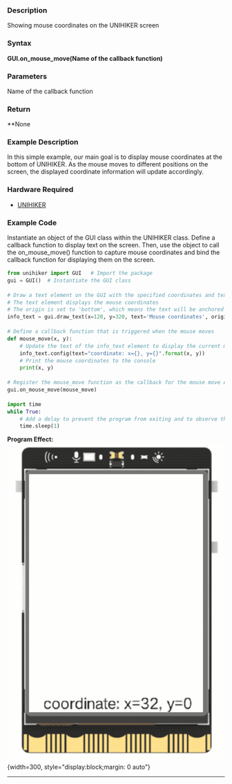 ### **Description**
Showing mouse coordinates on the UNIHIKER screen
### **Syntax**
**GUI.on_mouse_move(Name of the callback function)**
### **Parameters**
Name of the callback function
### **Return**
**None
### **Example Description**
In this simple example, our main goal is to display mouse coordinates at the bottom of UNIHIKER. As the mouse moves to different positions on the screen, the displayed coordinate information will update accordingly.
### **Hardware Required**

- [UNIHIKER](https://www.dfrobot.com/product-2691.html)  

### **Example Code**
Instantiate an object of the GUI class within the UNIHIKER class. Define a callback function to display text on the screen. Then, use the object to call the on_mouse_move() function to capture mouse coordinates and bind the callback function for displaying them on the screen.    

```python
from unihiker import GUI   # Import the package
gui = GUI()  # Instantiate the GUI class

# Draw a text element on the GUI with the specified coordinates and text
# The text element displays the mouse coordinates
# The origin is set to 'bottom', which means the text will be anchored at the bottom-left corner
info_text = gui.draw_text(x=120, y=320, text='Mouse coordinates', origin='bottom')

# Define a callback function that is triggered when the mouse moves
def mouse_move(x, y):
    # Update the text of the info_text element to display the current mouse coordinates
    info_text.config(text="coordinate: x={}, y={}".format(x, y))
    # Print the mouse coordinates to the console
    print(x, y)

# Register the mouse_move function as the callback for the mouse move event
gui.on_mouse_move(mouse_move)

import time
while True:
    # Add a delay to prevent the program from exiting and to observe the effects
    time.sleep(1)
```
**Program Effect:**
![mouse.gif](img/1.on_mouse_move()/1720666634292-09279399-19c8-465a-8740-9f4b41d5a52f.gif){width=300, style="display:block;margin: 0 auto"}  


---  



